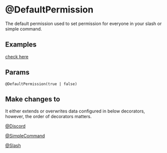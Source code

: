 # @DefaultPermission

The default permission used to set permission for everyone in your slash or simple command.

## Examples

[check here](/docs/decorators/general/permission)

## Params

`@DefaultPermission(true | false)`

## Make changes to

It either extends or overwrites data configured in below decorators, however, the order of decorators matters.

[@Discord](/docs/decorators/general/discord)

[@SimpleCommand](/docs/decorators/commands/simplecommand)

[@Slash](/docs/decorators/commands/slash)
